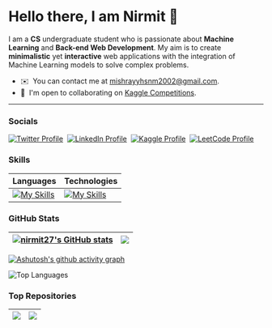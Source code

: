 Hello there, I am Nirmit 👋
===========================

I am a **CS** undergraduate student who is passionate about **Machine Learning** and **Back-end Web Development**. My aim is to create **minimalistic** yet **interactive** web applications with the integration of Machine Learning models to solve complex problems.

* ✉️  You can contact me at [mishrayyhsnm2002@gmail.com](mailto:mishrayyhsnm2002@gmail.com).
* 🤝  I'm open to collaborating on [Kaggle Competitions](https://www.kaggle.com/competitions).
  
---

### Socials

[![Twitter Profile](https://img.shields.io/badge/X-000000?style=for-the-badge&logo=x&logoColor=white)](https://twitter.com/nirmit27)&nbsp;
[![LinkedIn Profile](https://img.shields.io/badge/LinkedIn-0077B5?style=for-the-badge&logo=linkedin&logoColor=white)](https://www.linkedin.com/in/nirmit-mishra-0a0b6a224/)&nbsp;
[![Kaggle Profile](https://img.shields.io/badge/Kaggle-20BEFF?style=for-the-badge&logo=Kaggle&logoColor=white)](https://www.kaggle.com/nirmit27)&nbsp;
[![LeetCode Profile](https://img.shields.io/badge/-LeetCode-FFA116?style=for-the-badge&logo=LeetCode&logoColor=black)](https://leetcode.com/mishrayyhsnm2002/)

### Skills

| Languages | Technologies |
| --------- | ------------ |
| [![My Skills](https://skillicons.dev/icons?i=c,cpp,python,html,css,js,mysql,markdown&theme=dark)](https://skillicons.dev) | [![My Skills](https://skillicons.dev/icons?i=nodejs,react,tailwind,mongodb,postman,flask,sklearn,anaconda,vscode,git&theme=dark)](https://skillicons.dev) |


### GitHub Stats

| <a href="http://www.github.com/nirmit27"><img src="https://github-readme-stats.vercel.app/api?username=nirmit27&show_icons=true&hide=&count_private=true&title_color=0891b2&text_color=ffffff&icon_color=0891b2&bg_color=1c1917&hide_border=true&show_icons=true" alt="nirmit27's GitHub stats" /></a> | <a href="http://www.github.com/nirmit27"><img src="https://github-readme-streak-stats.herokuapp.com/?user=nirmit27&stroke=ffffff&background=1c1917&ring=0891b2&fire=0891b2&currStreakNum=ffffff&currStreakLabel=0891b2&sideNums=ffffff&sideLabels=ffffff&dates=ffffff&hide_border=true" /></a> |
| ------------- | ------------- |

[![Ashutosh's github activity graph](https://github-readme-activity-graph.vercel.app/graph?username=nirmit27&theme=react-dark&hide_border=true&bg_color=1c1917)](https://github.com/ashutosh00710/github-readme-activity-graph)

![Top Languages](https://github-readme-stats.vercel.app/api/top-langs/?username=nirmit27&layout=compact&title_color=0891b2&text_color=ffffff&icon_color=0891b2&bg_color=1c1917&hide_border=true)

### Top Repositories

| <a href="https://github.com/nirmit27/NLP-Text-Analyzer"><img src="https://github-readme-stats.vercel.app/api/pin/?username=nirmit27&repo=NLP-Text-Analyzer&title_color=0891b2&text_color=ffffff&icon_color=0891b2&bg_color=1c1917&hide_border=true&locale=en" /></a> | <a href="https://github.com/nirmit27/Book-Recommender-System"><img src="https://github-readme-stats.vercel.app/api/pin/?username=nirmit27&repo=Book-Recommender-System&title_color=0891b2&text_color=ffffff&icon_color=0891b2&bg_color=1c1917&hide_border=true&locale=en" /></a> |
| --- | --- |

